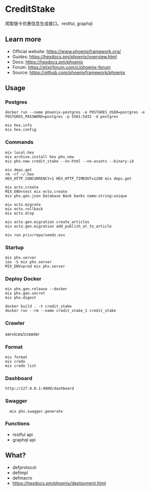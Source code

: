 # CreditStake

爬取银卡优惠信息生成接口。restful, graphql

## Learn more

* Official website: https://www.phoenixframework.org/
* Guides: https://hexdocs.pm/phoenix/overview.html
* Docs: https://hexdocs.pm/phoenix
* Forum: https://elixirforum.com/c/phoenix-forum
* Source: https://github.com/phoenixframework/phoenix

## Usage

### Postgres

```shell
docker run --name phoenix-postgres -e POSTGRES_USER=postgres -e POSTGRES_PASSWORD=postgres -p 5501:5432 -d postgres
```

```shell
mix hex.info
mix hex.config
```

### Commands

```shell
mix local.hex
mix archive.install hex phx_new
mix phx.new credit_stake --no-html --no-assets --binary-id

mix deps.get
rm -rf ~/.hex
HEX_HTTP_CONCURRENCY=1 HEX_HTTP_TIMEOUT=1200 mix deps.get

mix ecto.create
MIX_ENV=test mix ecto.create
mix phx.gen.json Database Bank banks name:string:unique

mix ecto.migrate
mix ecto.rollback
mix ecto.drop

mix ecto.gen.migration create_articles
mix ecto.gen.migration add_publish_at_to_article

mix run priv/repo/seeds.exs
```

### Startup

```shell
mix phx.server
iex -S mix phx.server
MIX_ENV=prod mix phx.server
```

### Deploy Docker

```shell
mix phx.gen.release --docker
mix phx.gen.secret
mix phx.digest

docker build . -t credit_stake
docker run --rm --name credit_stake_1 credit_stake
```

### Crawler

services/crawler

### Format

```shell
mix format
mix credo
mix credo list
```

### Dashboard

```shell
http://127.0.0.1:4000/dashboard
```

### Swagger

```shell
  mix phx.swagger.generate
```

### Functions

* restful api
* graphql api

## What?

* defprotocol
* defimpl
* defmacro
* https://hexdocs.pm/phoenix/deployment.html